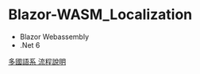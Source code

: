 # Blazor-WASM_Localization
* Blazor Webassembly
* .Net 6

[多國語系 流程說明](https://hackmd.io/@Airethz/HkdIG5Ubo)
